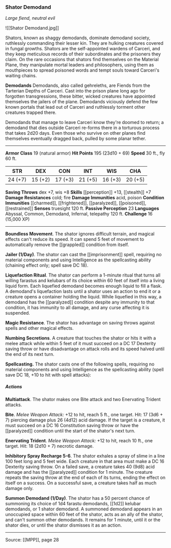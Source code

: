 ### Shator Demodand
_Large fiend, neutral evil_

![[Shator Demodand.jpg]]

Shators, known as shaggy demodands, dominate demodand society, ruthlessly commanding their lesser kin. They are hulking creatures covered in fungal growths. Shators are the self-appointed wardens of Carceri, and they keep meticulous records of their subordinates and the prisoners they claim. On the rare occasions that shators find themselves on the Material Plane, they manipulate mortal leaders and philosophers, using them as mouthpieces to spread poisoned words and tempt souls toward Carceri's waiting chains.


**Demodands** Demodands, also called gehreleths, are Fiends from the Tarterian Depths of Carceri. Cast into the prison plane long ago for forgotten transgressions, these bitter, wicked creatures have appointed themselves the jailers of the plane. Demodands viciously defend the few known portals that lead out of Carceri and ruthlessly torment other creatures trapped there.

Demodands that manage to leave Carceri know they're doomed to return; a demodand that dies outside Carceri re-forms there in a torturous process that takes 2d20 days. Even those who survive on other planes find themselves eventually dragged back, pulled by some planar tether.





---

**Armor Class** 19 (natural armor)
**Hit Points** 195 (23d10 + 69)
**Speed** 30 ft., fly 60 ft.

| STR     | DEX     | CON     | INT     | WIS     | CHA     |
|---------|---------|---------|---------|---------|---------|
| 24 (+7) | 15 (+2) | 17 (+3) | 21 (+5) | 16 (+3) | 20 (+5) |

**Saving Throws** dex +7, wis +8
**Skills** [[perception]] +13, [[stealth]] +7
**Damage Resistances** cold; fire
**Damage Immunities** acid, poison
**Condition Immunities** [[charmed]], [[frightened]], [[paralyzed]], [[poisoned]], [[restrained]]
**Senses** truesight 120 ft.
**Passive Perception** 23
**Languages** Abyssal, Common, Demodand, Infernal, telepathy 120 ft.
**Challenge** 16 (15,000 XP)

---

**Boundless Movement**. The shator ignores difficult terrain, and magical effects can't reduce its speed. It can spend 5 feet of movement to automatically remove the [[grappled]] condition from itself.

**Jailer (1/Day)**. The shator can cast the [[imprisonment]] spell, requiring no material components and using Intelligence as the spellcasting ability (chaining effect only; spell save DC 18).

**Liquefaction Ritual**. The shator can perform a 1-minute ritual that turns all willing farastus and kelubars of its choice within 60 feet of itself into a living liquid form. Each liquefied demodand becomes enough liquid to fill a flask. A demodand's liquefaction lasts until a shator uses an action to end it or a creature opens a container holding the liquid. While liquefied in this way, a demodand has the [[paralyzed]] condition despite any immunity to that condition, it has immunity to all damage, and any curse affecting it is suspended.

**Magic Resistance**. The shator has advantage on saving throws against spells and other magical effects.

**Numbing Secretions**. A creature that touches the shator or hits it with a melee attack while within 5 feet of it must succeed on a DC 17 Dexterity saving throw or have disadvantage on attack rolls and its speed halved until the end of its next turn.

**Spellcasting.** The shator casts one of the following spells, requiring no material components and using Intelligence as the spellcasting ability (spell save DC 18, +10 to hit with spell attacks):

##### Actions
**Multiattack**. The shator makes one Bite attack and two Enervating Trident attacks.

**Bite**. _Melee Weapon Attack:_ +12 to hit, reach 5 ft., one target. Hit: 17 (3d6 + 7) piercing damage plus 26 (4d12) acid damage. If the target is a creature, it must succeed on a DC 16 Constitution saving throw or have the [[paralyzed]] condition until the start of the shator's next turn.

**Enervating Trident**. _Melee Weapon Attack:_ +12 to hit, reach 10 ft., one target. Hit: 18 (2d10 + 7) necrotic damage.

**Inhibitory Spray Recharge 5-6**. The shator exhales a spray of slime in a line 100 feet long and 5 feet wide. Each creature in that area must make a DC 16 Dexterity saving throw. On a failed save, a creature takes 40 (9d8) acid damage and has the [[paralyzed]] condition for 1 minute. The creature repeats the saving throw at the end of each of its turns, ending the effect on itself on a success. On a successful save, a creature takes half as much damage only.

**Summon Demodand (1/Day)**. The shator has a 50 percent chance of summoning its choice of 1d4 farastu demodands, [[1d2]] kelubar demodands, or 1 shator demodand. A summoned demodand appears in an unoccupied space within 60 feet of the shator, acts as an ally of the shator, and can't summon other demodands. It remains for 1 minute, until it or the shator dies, or until the shator dismisses it as an action.


---

Source: [[MPP]], page 28